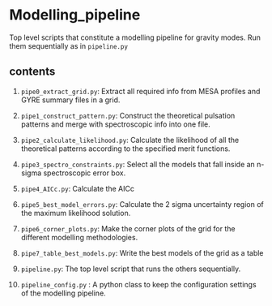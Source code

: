 # Modelling_pipeline
Top level scripts that constitute a modelling pipeline for gravity modes. Run them sequentially as in `pipeline.py`

## contents

1. `pipe0_extract_grid.py`: Extract all required info from MESA profiles and GYRE summary files in a grid.
2. `pipe1_construct_pattern.py`: Construct the theoretical pulsation patterns and merge with spectroscopic info into one file.
3. `pipe2_calculate_likelihood.py`: Calculate the likelihood of all the theoretical patterns according to the specified merit functions.
4. `pipe3_spectro_constraints.py`: Select all the models that fall inside an n-sigma spectroscopic error box.
5. `pipe4_AICc.py`: Calculate the AICc
6. `pipe5_best_model_errors.py`: Calculate the 2 sigma uncertainty region of the maximum likelihood solution.
7. `pipe6_corner_plots.py`: Make the corner plots of the grid for the different modelling methodologies.
8. `pipe7_table_best_models.py`: Write the best models of the grid as a table

9. `pipeline.py`: The top level script that runs the others sequentially.
10. `pipeline_config.py` : A python class to keep the configuration settings of the modelling pipeline.
